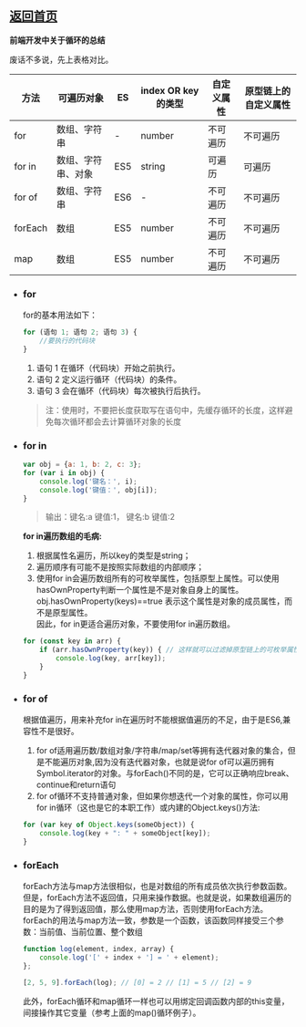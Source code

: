 ## [返回首页](../README.md)

**前端开发中关于循环的总结**

废话不多说，先上表格对比。  

| 方法 | 可遍历对象 | ES | index OR key的类型 | 自定义属性 | 原型链上的自定义属性 
|--|--|--|--|--|--|
| for | 数组、字符串 | - | number | 不可遍历 | 不可遍历
| for in | 数组、字符串、对象 | ES5 | string | 可遍历 | 可遍历
| for of | 数组、字符串 | ES6 | - | 不可遍历 | 不可遍历
| forEach | 数组 | ES5 | number | 不可遍历 | 不可遍历
| map | 数组 | ES5 | number | 不可遍历 | 不可遍历

- ### for

    for的基本用法如下：

    ```js
    for (语句 1; 语句 2; 语句 3) {
        //要执行的代码块
    }
    ```

    1. 语句 1 在循环（代码块）开始之前执行。  
    2. 语句 2 定义运行循环（代码块）的条件。  
    3. 语句 3 会在循环（代码块）每次被执行后执行。  

    >注：使用时，不要把长度获取写在语句中，先缓存循环的长度，这样避免每次循环都会去计算循环对象的长度

- ### for in

    ```js
    var obj = {a: 1, b: 2, c: 3};
    for (var i in obj) {
        console.log('键名：', i);
        console.log('键值：', obj[i]);
    }
    ```

    >输出：键名:a 键值:1， 键名:b 键值:2  

    **for in遍历数组的毛病:**
    1. 根据属性名遍历，所以key的类型是string；
    2. 遍历顺序有可能不是按照实际数组的内部顺序；
    3. 使用for in会遍历数组所有的可枚举属性，包括原型上属性。可以使用hasOwnProperty判断一个属性是不是对象自身上的属性。
    obj.hasOwnProperty(keys)==true 表示这个属性是对象的成员属性，而不是原型属性。  
    因此，for in更适合遍历对象，不要使用for in遍历数组。  

    ```js
    for (const key in arr) {
        if (arr.hasOwnProperty(key)) { // 这样就可以过滤掉原型链上的可枚举属性了
            console.log(key, arr[key]);
        }
    }
    ```

- ### for of  

    根据值遍历，用来补充for in在遍历时不能根据值遍历的不足，由于是ES6,兼容性不是很好。  

    1. for of适用遍历数/数组对象/字符串/map/set等拥有迭代器对象的集合，但是不能遍历对象,因为没有迭代器对象，也就是说for of可以遍历拥有Symbol.iterator的对象。与forEach()不同的是，它可以正确响应break、continue和return语句  
    2. for of循环不支持普通对象，但如果你想迭代一个对象的属性，你可以用for in循环（这也是它的本职工作）或内建的Object.keys()方法:  

    ```js
    for (var key of Object.keys(someObject)) {
        console.log(key + ": " + someObject[key]);
    }
    ```  

- ### forEach  

    forEach方法与map方法很相似，也是对数组的所有成员依次执行参数函数。但是，forEach方法不返回值，只用来操作数据。也就是说，如果数组遍历的目的是为了得到返回值，那么使用map方法，否则使用forEach方法。forEach的用法与map方法一致，参数是一个函数，该函数同样接受三个参数：当前值、当前位置、整个数组

    ```js
    function log(element, index, array) {
        console.log('[' + index + '] = ' + element);  
    };  

    [2, 5, 9].forEach(log); // [0] = 2 // [1] = 5 // [2] = 9
    ```

    此外，forEach循环和map循环一样也可以用绑定回调函数内部的this变量，间接操作其它变量（参考上面的map()循环例子）。
